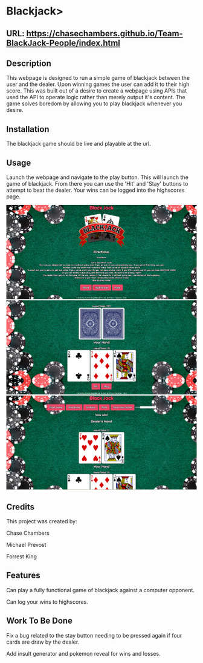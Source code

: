 # Blackjack>

## URL: https://chasechambers.github.io/Team-BlackJack-People/index.html

## Description

This webpage is designed to run a simple game of blackjack between the user and the dealer. Upon winning games the user can add it to their high score. This was built out of a desire to create a webpage using APIs that used the API to operate logic rather than merely output it's content. The game solves boredom by allowing you to play blackjack whenever you desire.

## Installation

The blackjack game should be live and playable at the url.

## Usage

Launch the webpage and navigate to the play button. This will launch the game of blackjack. From there you can use the 'Hit' and 'Stay' buttons to attempt to beat the dealer. Your wins can be logged into the highscores page.

![Start Screen](assets/images/BlackjackScr3.PNG)
![Playing your hand](assets/images/BlackjackScr1.PNG)
![You win!](assets/images/BlackjackScr2.PNG)

## Credits

This project was created by:

Chase Chambers

Michael Prevost
 
Forrest King

## Features

Can play a fully functional game of blackjack against a computer opponent.

Can log your wins to highscores.

## Work To Be Done

Fix a bug related to the stay button needing to be pressed again if four cards are draw by the dealer.

Add insult generator and pokemon reveal for wins and losses.
